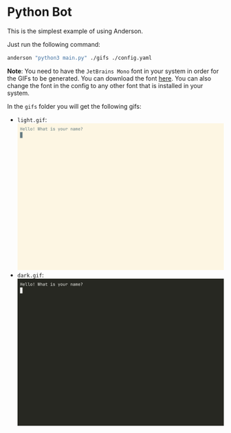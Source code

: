 # Python Bot

This is the simplest example of using Anderson.

Just run the following command:
```bash
anderson "python3 main.py" ./gifs ./config.yaml
```

**Note**: You need to have the `JetBrains Mono` font in your system in order for the GIFs to be generated. 
You can download the font [here](https://www.jetbrains.com/lp/mono/). 
You can also change the font in the config to any other font that is installed in your system.

In the `gifs` folder you will get the following gifs:
- `light.gif`: 
  ![light.gif](gifs%2Flight.gif)
- `dark.gif`:
  ![dark.gif](gifs%2Fdark.gif)